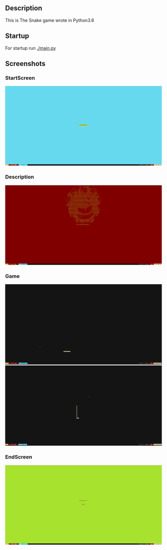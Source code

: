 ## Description

This is The Snake game wrote in Python3.6

## Startup

For startup run [./main.py](https://github.com/G2048/Snake_Game/blob/main/main.py)


## Screenshots

### StartScreen
![start_screen](https://github.com/G2048/Snake_Game/blob/main/images/main_menu_2.png?raw=true)

### Description
![description](https://github.com/G2048/Snake_Game/blob/main/images/description.png?raw=true)

### Game
![game_1](https://github.com/G2048/Snake_Game/blob/main/images/snake1.png?raw=true)
![game_2](https://github.com/G2048/Snake_Game/blob/main/images/snake3.png?raw=true)

### EndScreen
![end_screen](https://github.com/G2048/Snake_Game/blob/main/images/end_screen.png?raw=true)

